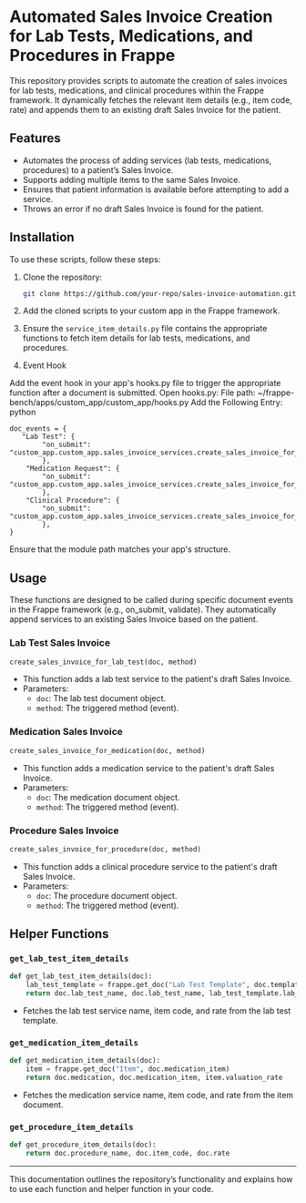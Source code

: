 # Automated Sales Invoice Creation for Lab Tests, Medications, and Procedures in Frappe

This repository provides scripts to automate the creation of sales invoices for lab tests, medications, and clinical procedures within the Frappe framework. It dynamically fetches the relevant item details (e.g., item code, rate) and appends them to an existing draft Sales Invoice for the patient.

## Features

- Automates the process of adding services (lab tests, medications, procedures) to a patient’s Sales Invoice.
- Supports adding multiple items to the same Sales Invoice.
- Ensures that patient information is available before attempting to add a service.
- Throws an error if no draft Sales Invoice is found for the patient.

## Installation

To use these scripts, follow these steps:

1. Clone the repository:
   ```bash
   git clone https://github.com/your-repo/sales-invoice-automation.git
   ```

2. Add the cloned scripts to your custom app in the Frappe framework.

3. Ensure the `service_item_details.py` file contains the appropriate functions to fetch item details for lab tests, medications, and procedures.

4. Event Hook

Add the event hook in your app's hooks.py file to trigger the appropriate function after a document is submitted.
    Open hooks.py:
        File path: ~/frappe-bench/apps/custom_app/custom_app/hooks.py
    Add the Following Entry:
    python

```
doc_events = {
   "Lab Test": {
        "on_submit": "custom_app.custom_app.sales_invoice_services.create_sales_invoice_for_lab_test"
        },
    "Medication Request": {
        "on_submit": "custom_app.custom_app.sales_invoice_services.create_sales_invoice_for_medication"
        },
    "Clinical Procedure": {
        "on_submit": "custom_app.custom_app.sales_invoice_services.create_sales_invoice_for_procedure"
        },
}
```
 Ensure that the module path matches your app's structure.
## Usage

These functions are designed to be called during specific document events in the Frappe framework (e.g., on_submit, validate). They automatically append services to an existing Sales Invoice based on the patient.

### Lab Test Sales Invoice

```python
create_sales_invoice_for_lab_test(doc, method)
```

- This function adds a lab test service to the patient's draft Sales Invoice.
- Parameters: 
  - `doc`: The lab test document object.
  - `method`: The triggered method (event).

### Medication Sales Invoice

```python
create_sales_invoice_for_medication(doc, method)
```

- This function adds a medication service to the patient's draft Sales Invoice.
- Parameters: 
  - `doc`: The medication document object.
  - `method`: The triggered method (event).

### Procedure Sales Invoice

```python
create_sales_invoice_for_procedure(doc, method)
```

- This function adds a clinical procedure service to the patient's draft Sales Invoice.
- Parameters: 
  - `doc`: The procedure document object.
  - `method`: The triggered method (event).

## Helper Functions

### `get_lab_test_item_details`

```python
def get_lab_test_item_details(doc):
    lab_test_template = frappe.get_doc("Lab Test Template", doc.template)
    return doc.lab_test_name, doc.lab_test_name, lab_test_template.lab_test_rate
```

- Fetches the lab test service name, item code, and rate from the lab test template.

### `get_medication_item_details`

```python
def get_medication_item_details(doc):
    item = frappe.get_doc("Item", doc.medication_item)
    return doc.medication, doc.medication_item, item.valuation_rate
```

- Fetches the medication service name, item code, and rate from the item document.

### `get_procedure_item_details`

```python
def get_procedure_item_details(doc):
    return doc.procedure_name, doc.item_code, doc.rate
```
---

This documentation outlines the repository’s functionality and explains how to use each function and helper function in your code.
